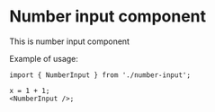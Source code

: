 # Number input component

This is number input component

Example of usage:

```tsx
import { NumberInput } from './number-input';

x = 1 + 1;
<NumberInput />;
```
